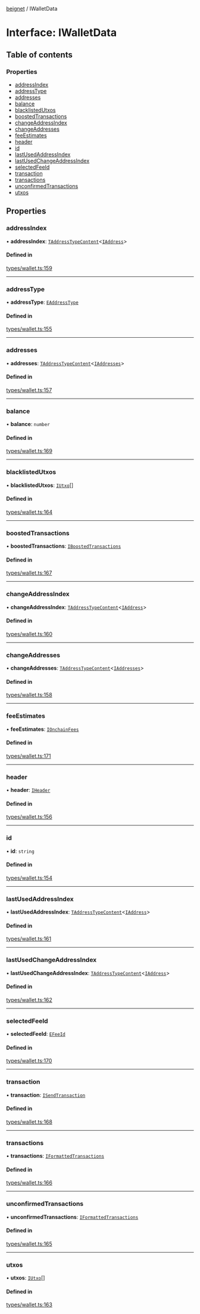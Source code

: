 [beignet](../README.md) / IWalletData

# Interface: IWalletData

## Table of contents

### Properties

- [addressIndex](IWalletData.md#addressindex)
- [addressType](IWalletData.md#addresstype)
- [addresses](IWalletData.md#addresses)
- [balance](IWalletData.md#balance)
- [blacklistedUtxos](IWalletData.md#blacklistedutxos)
- [boostedTransactions](IWalletData.md#boostedtransactions)
- [changeAddressIndex](IWalletData.md#changeaddressindex)
- [changeAddresses](IWalletData.md#changeaddresses)
- [feeEstimates](IWalletData.md#feeestimates)
- [header](IWalletData.md#header)
- [id](IWalletData.md#id)
- [lastUsedAddressIndex](IWalletData.md#lastusedaddressindex)
- [lastUsedChangeAddressIndex](IWalletData.md#lastusedchangeaddressindex)
- [selectedFeeId](IWalletData.md#selectedfeeid)
- [transaction](IWalletData.md#transaction)
- [transactions](IWalletData.md#transactions)
- [unconfirmedTransactions](IWalletData.md#unconfirmedtransactions)
- [utxos](IWalletData.md#utxos)

## Properties

### addressIndex

• **addressIndex**: [`TAddressTypeContent`](../README.md#taddresstypecontent)<[`IAddress`](IAddress.md)\>

#### Defined in

[types/wallet.ts:159](https://github.com/synonymdev/beignet/blob/0e5dd24/src/types/wallet.ts#L159)

___

### addressType

• **addressType**: [`EAddressType`](../enums/EAddressType.md)

#### Defined in

[types/wallet.ts:155](https://github.com/synonymdev/beignet/blob/0e5dd24/src/types/wallet.ts#L155)

___

### addresses

• **addresses**: [`TAddressTypeContent`](../README.md#taddresstypecontent)<[`IAddresses`](IAddresses.md)\>

#### Defined in

[types/wallet.ts:157](https://github.com/synonymdev/beignet/blob/0e5dd24/src/types/wallet.ts#L157)

___

### balance

• **balance**: `number`

#### Defined in

[types/wallet.ts:169](https://github.com/synonymdev/beignet/blob/0e5dd24/src/types/wallet.ts#L169)

___

### blacklistedUtxos

• **blacklistedUtxos**: [`IUtxo`](IUtxo.md)[]

#### Defined in

[types/wallet.ts:164](https://github.com/synonymdev/beignet/blob/0e5dd24/src/types/wallet.ts#L164)

___

### boostedTransactions

• **boostedTransactions**: [`IBoostedTransactions`](IBoostedTransactions.md)

#### Defined in

[types/wallet.ts:167](https://github.com/synonymdev/beignet/blob/0e5dd24/src/types/wallet.ts#L167)

___

### changeAddressIndex

• **changeAddressIndex**: [`TAddressTypeContent`](../README.md#taddresstypecontent)<[`IAddress`](IAddress.md)\>

#### Defined in

[types/wallet.ts:160](https://github.com/synonymdev/beignet/blob/0e5dd24/src/types/wallet.ts#L160)

___

### changeAddresses

• **changeAddresses**: [`TAddressTypeContent`](../README.md#taddresstypecontent)<[`IAddresses`](IAddresses.md)\>

#### Defined in

[types/wallet.ts:158](https://github.com/synonymdev/beignet/blob/0e5dd24/src/types/wallet.ts#L158)

___

### feeEstimates

• **feeEstimates**: [`IOnchainFees`](IOnchainFees.md)

#### Defined in

[types/wallet.ts:171](https://github.com/synonymdev/beignet/blob/0e5dd24/src/types/wallet.ts#L171)

___

### header

• **header**: [`IHeader`](IHeader.md)

#### Defined in

[types/wallet.ts:156](https://github.com/synonymdev/beignet/blob/0e5dd24/src/types/wallet.ts#L156)

___

### id

• **id**: `string`

#### Defined in

[types/wallet.ts:154](https://github.com/synonymdev/beignet/blob/0e5dd24/src/types/wallet.ts#L154)

___

### lastUsedAddressIndex

• **lastUsedAddressIndex**: [`TAddressTypeContent`](../README.md#taddresstypecontent)<[`IAddress`](IAddress.md)\>

#### Defined in

[types/wallet.ts:161](https://github.com/synonymdev/beignet/blob/0e5dd24/src/types/wallet.ts#L161)

___

### lastUsedChangeAddressIndex

• **lastUsedChangeAddressIndex**: [`TAddressTypeContent`](../README.md#taddresstypecontent)<[`IAddress`](IAddress.md)\>

#### Defined in

[types/wallet.ts:162](https://github.com/synonymdev/beignet/blob/0e5dd24/src/types/wallet.ts#L162)

___

### selectedFeeId

• **selectedFeeId**: [`EFeeId`](../enums/EFeeId.md)

#### Defined in

[types/wallet.ts:170](https://github.com/synonymdev/beignet/blob/0e5dd24/src/types/wallet.ts#L170)

___

### transaction

• **transaction**: [`ISendTransaction`](ISendTransaction.md)

#### Defined in

[types/wallet.ts:168](https://github.com/synonymdev/beignet/blob/0e5dd24/src/types/wallet.ts#L168)

___

### transactions

• **transactions**: [`IFormattedTransactions`](IFormattedTransactions.md)

#### Defined in

[types/wallet.ts:166](https://github.com/synonymdev/beignet/blob/0e5dd24/src/types/wallet.ts#L166)

___

### unconfirmedTransactions

• **unconfirmedTransactions**: [`IFormattedTransactions`](IFormattedTransactions.md)

#### Defined in

[types/wallet.ts:165](https://github.com/synonymdev/beignet/blob/0e5dd24/src/types/wallet.ts#L165)

___

### utxos

• **utxos**: [`IUtxo`](IUtxo.md)[]

#### Defined in

[types/wallet.ts:163](https://github.com/synonymdev/beignet/blob/0e5dd24/src/types/wallet.ts#L163)
